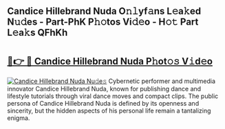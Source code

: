 ## Candice Hillebrand Nuda O𝚗𝚕yf𝚊ns L𝚎a𝚔ed N𝚞𝚍es - Part-PhK P𝚑𝚘tos Vi𝚍𝚎o - H𝚘𝚝 Part L𝚎a𝚔s QFhKh

# <h2><a href="http://kf42zx5.oniu.top/?m=Candice+Hillebrand+Nuda">🔗👉 🔴 Candice Hillebrand Nuda P𝚑ot𝚘𝚜 V𝚒d𝚎o</a></h2>

[![Candice Hillebrand Nuda Nu𝚍e𝚜](https://i.imgur.com/0qMVB7G.gif)](http://kf42zx5.oniu.top/?m=Candice+Hillebrand+Nuda)
Cybernetic performer and multimedia innovator Candice Hillebrand Nuda, known for publishing dance and lifestyle tutorials through viral dance moves and compact clips. The public persona of Candice Hillebrand Nuda is defined by its openness and sincerity, but the hidden aspects of his personal life remain a tantalizing enigma.  
